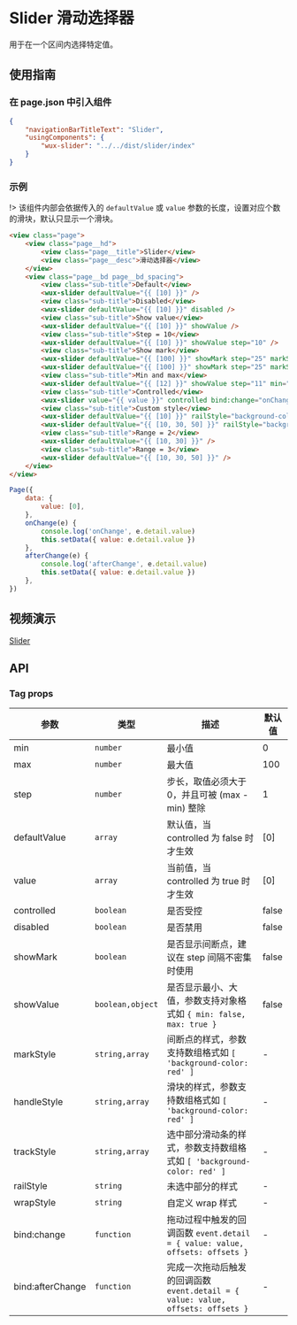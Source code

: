 # Slider 滑动选择器

用于在一个区间内选择特定值。

## 使用指南

### 在 page.json 中引入组件

```json
{
    "navigationBarTitleText": "Slider",
    "usingComponents": {
        "wux-slider": "../../dist/slider/index"
    }
}
```

### 示例

!> 该组件内部会依据传入的 `defaultValue` 或 `value` 参数的长度，设置对应个数的滑块，默认只显示一个滑块。

```html
<view class="page">
    <view class="page__hd">
        <view class="page__title">Slider</view>
        <view class="page__desc">滑动选择器</view>
    </view>
    <view class="page__bd page__bd_spacing">
        <view class="sub-title">Default</view>
        <wux-slider defaultValue="{{ [10] }}" />
        <view class="sub-title">Disabled</view>
        <wux-slider defaultValue="{{ [10] }}" disabled />
        <view class="sub-title">Show value</view>
        <wux-slider defaultValue="{{ [10] }}" showValue />
        <view class="sub-title">Step = 10</view>
        <wux-slider defaultValue="{{ [10] }}" showValue step="10" />
        <view class="sub-title">Show mark</view>
        <wux-slider defaultValue="{{ [100] }}" showMark step="25" markStyle="background-color: red" />
        <wux-slider defaultValue="{{ [100] }}" showMark step="25" markStyle="{{ ['background-color: red', 'background-color: yellow', 'background-color: blue'] }}" />
        <view class="sub-title">Min and max</view>
        <wux-slider defaultValue="{{ [12] }}" showValue step="11" min="0" max="88" />
        <view class="sub-title">Controlled</view>
        <wux-slider value="{{ value }}" controlled bind:change="onChange" bind:afterChange="afterChange" />
        <view class="sub-title">Custom style</view>
        <wux-slider defaultValue="{{ [10] }}" railStyle="background-color: blue" trackStyle="background-color: red" handleStyle="background-color: yellow" />
        <wux-slider defaultValue="{{ [10, 30, 50] }}" railStyle="background-color: blue" trackStyle="{{ ['background-color: red', 'background-color: yellow'] }}" handleStyle="{{ ['background-color: yellow', 'background-color: red', 'background-color: blue'] }}" />
        <view class="sub-title">Range = 2</view>
        <wux-slider defaultValue="{{ [10, 30] }}" />
        <view class="sub-title">Range = 3</view>
        <wux-slider defaultValue="{{ [10, 30, 50] }}" />
    </view>
</view>
```

```js
Page({
	data: {
		value: [0],
	},
	onChange(e) {
		console.log('onChange', e.detail.value)
		this.setData({ value: e.detail.value })
	},
	afterChange(e) {
		console.log('afterChange', e.detail.value)
		this.setData({ value: e.detail.value })
	},
})
```

## 视频演示

[Slider](./_media/slider.mp4 ':include :type=iframe width=375px height=667px')

## API

### Tag props

| 参数 | 类型 | 描述 | 默认值 |
| --- | --- | --- | --- |
| min | <code>number</code> | 最小值 | 0 |
| max | <code>number</code> | 最大值 | 100 |
| step | <code>number</code> | 步长，取值必须大于 0，并且可被 (max - min) 整除 | 1 |
| defaultValue | <code>array</code> | 默认值，当 controlled 为 false 时才生效 | [0] |
| value | <code>array</code> | 当前值，当 controlled 为 true 时才生效 | [0] |
| controlled | <code>boolean</code> | 是否受控 | false |
| disabled | <code>boolean</code> | 是否禁用 | false |
| showMark | <code>boolean</code> | 是否显示间断点，建议在 step 间隔不密集时使用 | false |
| showValue | <code>boolean,object</code> | 是否显示最小、大值，参数支持对象格式如 `{ min: false, max: true }` | false |
| markStyle | <code>string,array</code> | 间断点的样式，参数支持数组格式如 `[ 'background-color: red' ]` | - |
| handleStyle | <code>string,array</code> | 滑块的样式，参数支持数组格式如 `[ 'background-color: red' ]` | - |
| trackStyle | <code>string,array</code> | 选中部分滑动条的样式，参数支持数组格式如 `[ 'background-color: red' ]` | - |
| railStyle | <code>string</code> | 未选中部分的样式 | - |
| wrapStyle | <code>string</code> | 自定义 wrap 样式 | - |
| bind:change | <code>function</code> | 拖动过程中触发的回调函数 `event.detail = { value: value, offsets: offsets }` | - |
| bind:afterChange | <code>function</code> | 完成一次拖动后触发的回调函数 `event.detail = { value: value, offsets: offsets }` | - |